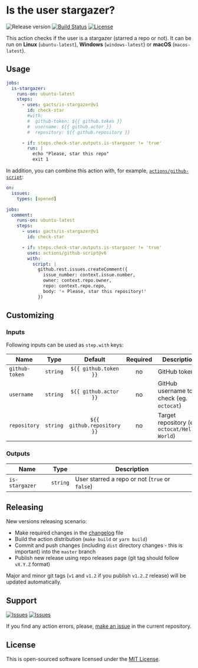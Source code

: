 # Is the user stargazer?

![Release version][badge_release_version]
[![Build Status][badge_build]][link_build]
[![License][badge_license]][link_license]

This action checks if the user is a stargazer (starred a repo or not). It can be run on **Linux** (`ubuntu-latest`), **Windows** (`windows-latest`) or **macOS** (`macos-latest`).

## Usage

```yaml
jobs:
  is-stargazer:
    runs-on: ubuntu-latest
    steps:
      - uses: gacts/is-stargazer@v1
        id: check-star
        #with:
        #  github-token: ${{ github.token }}
        #  username: ${{ github.actor }}
        #  repository: ${{ github.repository }}

      - if: steps.check-star.outputs.is-stargazer != 'true'
        run: |
          echo "Please, star this repo"
          exit 1
```

In addition, you can combine this action with, for example, [`actions/github-script`](https://github.com/actions/github-script):

```yaml
on:
  issues:
    types: [opened]

jobs:
  comment:
    runs-on: ubuntu-latest
    steps:
      - uses: gacts/is-stargazer@v1
        id: check-star

      - if: steps.check-star.outputs.is-stargazer != 'true'
        uses: actions/github-script@v6
        with:
          script: |
            github.rest.issues.createComment({
              issue_number: context.issue.number,
              owner: context.repo.owner,
              repo: context.repo.repo,
              body: '⭐ Please, star this repository!'
            })
```

## Customizing

### Inputs

Following inputs can be used as `step.with` keys:

| Name           |   Type   |          Default           | Required | Description                                   |
|----------------|:--------:|:--------------------------:|:--------:|-----------------------------------------------|
| `github-token` | `string` |   `${{ github.token }}`    |    no    | GitHub token                                  |
| `username`     | `string` |   `${{ github.actor }}`    |    no    | GitHub username to check (eg. `octocat`)      |
| `repository`   | `string` | `${{ github.repository }}` |    no    | Target repository (eg. `octocat/Hello-World`) |

### Outputs

| Name           |   Type   | Description                                    |
|----------------|:--------:|------------------------------------------------|
| `is-stargazer` | `string` | User starred a repo or not (`true` or `false`) |

## Releasing

New versions releasing scenario:

- Make required changes in the [changelog](CHANGELOG.md) file
- Build the action distribution (`make build` or `yarn build`)
- Commit and push changes (including `dist` directory changes - this is important) into the `master` branch
- Publish new release using repo releases page (git tag should follow `vX.Y.Z` format)

Major and minor git tags (`v1` and `v1.2` if you publish `v1.2.Z` release) will be updated automatically.

## Support

[![Issues][badge_issues]][link_issues]
[![Issues][badge_pulls]][link_pulls]

If you find any action errors, please, [make an issue][link_create_issue] in the current repository.

## License

This is open-sourced software licensed under the [MIT License][link_license].

[badge_build]:https://img.shields.io/github/workflow/status/gacts/is-stargazer/tests?maxAge=30
[badge_release_version]:https://img.shields.io/github/release/gacts/is-stargazer.svg?maxAge=30
[badge_license]:https://img.shields.io/github/license/gacts/is-stargazer.svg?longCache=true
[badge_release_date]:https://img.shields.io/github/release-date/gacts/is-stargazer.svg?maxAge=180
[badge_commits_since_release]:https://img.shields.io/github/commits-since/gacts/is-stargazer/latest.svg?maxAge=45
[badge_issues]:https://img.shields.io/github/issues/gacts/is-stargazer.svg?maxAge=45
[badge_pulls]:https://img.shields.io/github/issues-pr/gacts/is-stargazer.svg?maxAge=45

[link_build]:https://github.com/gacts/is-stargazer/actions
[link_license]:https://github.com/gacts/is-stargazer/blob/master/LICENSE
[link_issues]:https://github.com/gacts/is-stargazer/issues
[link_create_issue]:https://github.com/gacts/is-stargazer/issues/new
[link_pulls]:https://github.com/gacts/is-stargazer/pulls

